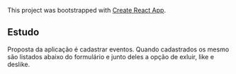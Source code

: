 This project was bootstrapped with [Create React App](https://github.com/facebook/create-react-app).

## Estudo
 Proposta da aplicação é cadastrar eventos. Quando cadastrados os mesmo são listados abaixo do formulário e junto deles a opção de exluir, like e deslike.

